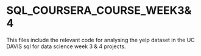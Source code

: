 # SQL_COURSERA_COURSE_WEEK3&4


This files include the relevant code for analysing the yelp dataset in the UC DAVIS sql for data science week 3 & 4 projects.

